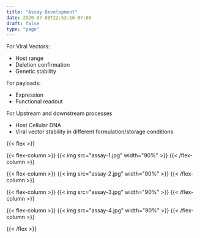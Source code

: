 ```yaml
---
title: "Assay Development"
date: 2020-07-08T22:53:16-07:00
draft: false
type: "page"
---
```


For Viral Vectors:

- Host range
- Deletion confirmation
- Genetic stability

For payloads:

- Expression
- Functional readout

For Upstream and downstream processes

- Host Cellular DNA
- Viral vector stability in different formulation/storage conditions

{{< flex >}}

{{< flex-column >}}
    {{< img src="assay-1.jpg" width="90%" >}}
{{< /flex-column >}}

{{< flex-column >}}
    {{< img src="assay-2.jpg" width="90%" >}}
{{< /flex-column >}}

{{< flex-column >}}
    {{< img src="assay-3.jpg" width="90%" >}}
{{< /flex-column >}}

{{< flex-column >}}
    {{< img src="assay-4.jpg" width="90%" >}}
{{< /flex-column >}}

{{< /flex >}}